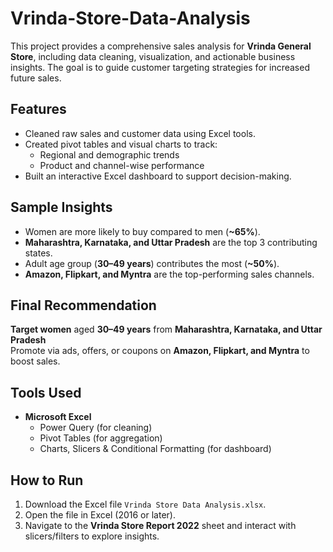 # Vrinda-Store-Data-Analysis

This project provides a comprehensive sales analysis for **Vrinda General Store**, including data cleaning, visualization, and actionable business insights. The goal is to guide customer targeting strategies for increased future sales.

## Features

- Cleaned raw sales and customer data using Excel tools.
- Created pivot tables and visual charts to track:
  - Regional and demographic trends
  - Product and channel-wise performance
- Built an interactive Excel dashboard to support decision-making.

## Sample Insights

- Women are more likely to buy compared to men (**~65%**).
- **Maharashtra, Karnataka, and Uttar Pradesh** are the top 3 contributing states.
- Adult age group (**30–49 years**) contributes the most (**~50%**).
- **Amazon, Flipkart, and Myntra** are the top-performing sales channels.

## Final Recommendation

**Target women** aged **30–49 years** from **Maharashtra, Karnataka, and Uttar Pradesh**  
Promote via ads, offers, or coupons on **Amazon, Flipkart, and Myntra** to boost sales.

## Tools Used

- **Microsoft Excel**
  - Power Query (for cleaning)
  - Pivot Tables (for aggregation)
  - Charts, Slicers & Conditional Formatting (for dashboard)

## How to Run

1. Download the Excel file `Vrinda Store Data Analysis.xlsx`.
2. Open the file in Excel (2016 or later).
3. Navigate to the **Vrinda Store Report 2022** sheet and interact with slicers/filters to explore insights.



